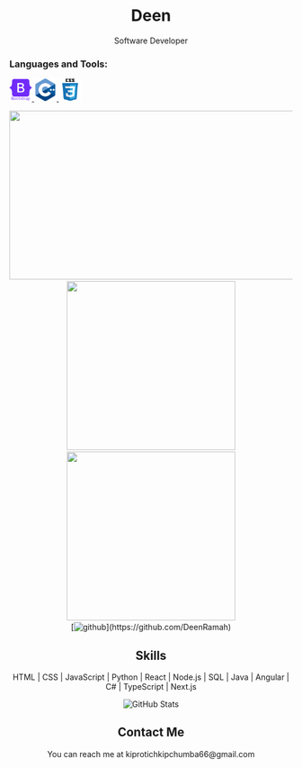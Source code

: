 <!-- Title -->
<h1 align="center">Deen</h1>

<!-- Subtitle -->
<p align="center">Software Developer</p>

<!-- Languages and Tools -->
<h3 align="left">Languages and Tools:</h3>
<p align="left"> 
  <a href="https://getbootstrap.com" target="_blank" rel="noreferrer"> 
    <img src="https://raw.githubusercontent.com/devicons/devicon/master/icons/bootstrap/bootstrap-plain-wordmark.svg" alt="bootstrap" width="40" height="40"/> 
  </a> 
  <a href="https://www.w3schools.com/cpp/" target="_blank" rel="noreferrer"> 
    <img src="https://raw.githubusercontent.com/devicons/devicon/master/icons/cplusplus/cplusplus-original.svg" alt="cplusplus" width="40" height="40"/> 
  </a> 
  <a href="https://www.w3schools.com/css/" target="_blank" rel="noreferrer"> 
    <img src="https://raw.githubusercontent.com/devicons/devicon/master/icons/css3/css3-original-wordmark.svg" alt="css3" width="40" height="40"/> 
  </a> 
  <!-- Add more icons or replace existing ones -->
</p>

<!-- Animated GIFs -->
<div align="center">
  <!-- Existing animation -->
  <img src="https://media.giphy.com/media/L1R1tvI9svkIWwpVYr/giphy.gif" width="600" height="300"/>
</div>

<!-- More Complex Animations -->
<div align="center">
  <!-- Add more complex animations -->
  <img src="https://media.giphy.com/media/3o85xoiNTFTkSjSfoc/giphy.gif" width="300" height="300"/>
  <img src="https://media.giphy.com/media/5aLrlDiJPMPFS/giphy.gif" width="300" height="300"/>
</div>

<!-- Social Media Links -->
<div align="center">
  <!-- Update your social media links or add more -->
  [<img src='https://cdn.jsdelivr.net/npm/simple-icons@3.0.1/icons/github.svg' alt='github' height='40'>](https://github.com/DeenRamah)
</div>

<!-- Skills -->
<h2 align="center">Skills</h2>
<p align="center">
  HTML | CSS | JavaScript | Python | React | Node.js | SQL | Java | Angular | C# | TypeScript | Next.js
</p>

<!-- GitHub Stats -->
<p align="center">
  <!-- Update your GitHub username -->
  <img src="https://github-readme-stats.vercel.app/api?username=yourusername&show_icons=true&count_private=true&hide=contribs&theme=radical" alt="GitHub Stats">
</p>

<!-- Contact Me -->
<h2 align="center">Contact Me</h2>
<p align="center">
  You can reach me at kiprotichkipchumba66@gmail.com
</p>
